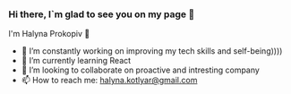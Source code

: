 ### Hi there, I`m glad to see you on my page 👋
I'm Halyna Prokopiv :runner:

- 🔭 I’m constantly working on improving my tech skills and self-being))))
- 🌱 I’m currently learning React
- 👯 I’m looking to collaborate on proactive and intresting company
- 📫 How to reach me: halyna.kotlyar@gmail.com
